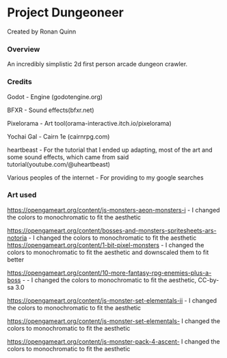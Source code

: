 # Project Dungeoneer

Created by Ronan Quinn

### Overview

An incredibly simplistic 2d first person arcade dungeon crawler.






### Credits
Godot - Engine (godotengine.org)

BFXR - Sound effects(bfxr.net)

Pixelorama - Art tool(orama-interactive.itch.io/pixelorama)

Yochai Gal - Cairn 1e (cairnrpg.com)

heartbeast - For the tutorial that I ended up adapting, most of the art and some sound effects, which came from said tutorial(youtube.com/@uheartbeast)

Various peoples of the internet - For providing to my google searches 



### Art used
https://opengameart.org/content/js-monsters-aeon-monsters-i - I changed the colors to monochromatic to fit the aesthetic

https://opengameart.org/content/bosses-and-monsters-spritesheets-ars-notoria - I changed the colors to monochromatic to fit the aesthetic
https://opengameart.org/content/1-bit-pixel-monsters - I changed the colors to monochromatic to fit the aesthetic and downscaled them to fit better

https://opengameart.org/content/10-more-fantasy-rpg-enemies-plus-a-boss - - I changed the colors to monochromatic to fit the aesthetic, CC-by-sa 3.0

https://opengameart.org/content/js-monster-set-elementals-ii - I changed the colors to monochromatic to fit the aesthetic

https://opengameart.org/content/js-monster-set-elementals- I changed the colors to monochromatic to fit the aesthetic

https://opengameart.org/content/js-monster-pack-4-ascent- I changed the colors to monochromatic to fit the aesthetic
